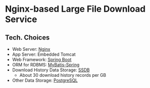 # Nginx-based Large File Download Service

## Tech. Choices
- Web Server: [Nginx](http://nginx.org/)
- App Server: Embedded Tomcat
- Web Framework: [Spring Boot](https://github.com/spring-projects/spring-boot/)
- ORM for RDBMS: [MyBatis-Spring](http://mybatis.github.io/spring/)
- Download History Data Storage: [SSDB](https://www.github.com/ideawu/ssdb/)
	- About 30 download history records per GB
- Other Data Storage: [PostgreSQL](http://www.postgresql.org/)
